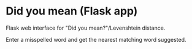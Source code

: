 # Did you mean (Flask app)
Flask web interface for "Did you mean?"/Levenshtein distance. 

Enter a misspelled word and get the nearest matching word suggested.
